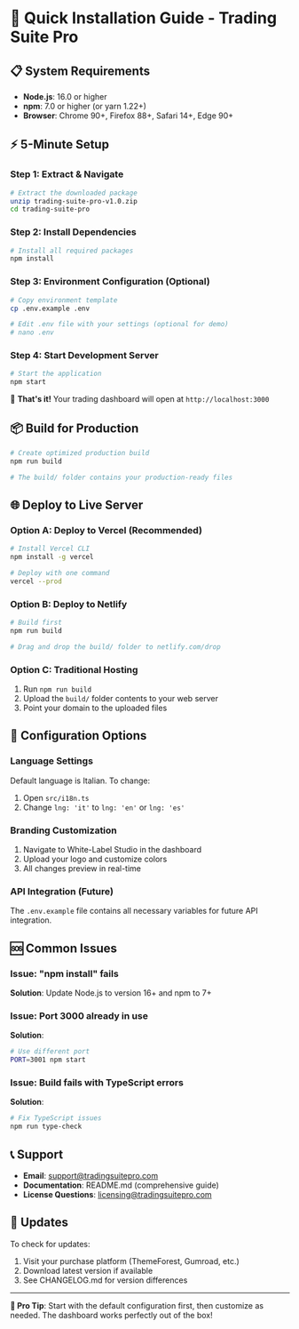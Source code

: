 # 🚀 Quick Installation Guide - Trading Suite Pro

## 📋 System Requirements

- **Node.js**: 16.0 or higher
- **npm**: 7.0 or higher (or yarn 1.22+)
- **Browser**: Chrome 90+, Firefox 88+, Safari 14+, Edge 90+

## ⚡ 5-Minute Setup

### Step 1: Extract & Navigate
```bash
# Extract the downloaded package
unzip trading-suite-pro-v1.0.zip
cd trading-suite-pro
```

### Step 2: Install Dependencies
```bash
# Install all required packages
npm install
```

### Step 3: Environment Configuration (Optional)
```bash
# Copy environment template
cp .env.example .env

# Edit .env file with your settings (optional for demo)
# nano .env
```

### Step 4: Start Development Server
```bash
# Start the application
npm start
```

🎉 **That's it!** Your trading dashboard will open at `http://localhost:3000`

## 📦 Build for Production

```bash
# Create optimized production build
npm run build

# The build/ folder contains your production-ready files
```

## 🌐 Deploy to Live Server

### Option A: Deploy to Vercel (Recommended)
```bash
# Install Vercel CLI
npm install -g vercel

# Deploy with one command
vercel --prod
```

### Option B: Deploy to Netlify
```bash
# Build first
npm run build

# Drag and drop the build/ folder to netlify.com/drop
```

### Option C: Traditional Hosting
1. Run `npm run build`
2. Upload the `build/` folder contents to your web server
3. Point your domain to the uploaded files

## 🔧 Configuration Options

### Language Settings
Default language is Italian. To change:
1. Open `src/i18n.ts`
2. Change `lng: 'it'` to `lng: 'en'` or `lng: 'es'`

### Branding Customization
1. Navigate to White-Label Studio in the dashboard
2. Upload your logo and customize colors
3. All changes preview in real-time

### API Integration (Future)
The `.env.example` file contains all necessary variables for future API integration.

## 🆘 Common Issues

### Issue: "npm install" fails
**Solution**: Update Node.js to version 16+ and npm to 7+

### Issue: Port 3000 already in use
**Solution**: 
```bash
# Use different port
PORT=3001 npm start
```

### Issue: Build fails with TypeScript errors
**Solution**: 
```bash
# Fix TypeScript issues
npm run type-check
```

## 📞 Support

- **Email**: support@tradingsuitepro.com
- **Documentation**: README.md (comprehensive guide)
- **License Questions**: licensing@tradingsuitepro.com

## 🔄 Updates

To check for updates:
1. Visit your purchase platform (ThemeForest, Gumroad, etc.)
2. Download latest version if available
3. See CHANGELOG.md for version differences

---

**🎯 Pro Tip**: Start with the default configuration first, then customize as needed. The dashboard works perfectly out of the box!